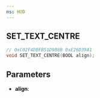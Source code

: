 ```yaml
---
ns: HUD
---
```

## SET_TEXT_CENTRE

```c
// 0xC02F4DBFB51D988B 0xE26D39A1
void SET_TEXT_CENTRE(BOOL align);
```


## Parameters
* **align**: 


